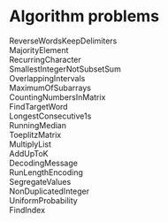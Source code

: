 # Algorithm problems  
ReverseWordsKeepDelimiters  
MajorityElement  
RecurringCharacter  
SmallestIntegerNotSubsetSum  
OverlappingIntervals  
MaximumOfSubarrays  
CountingNumbersInMatrix  
FindTargetWord  
LongestConsecutive1s  
RunningMedian  
ToeplitzMatrix  
MultiplyList  
AddUpToK  
DecodingMessage  
RunLengthEncoding  
SegregateValues  
NonDuplicatedInteger  
UniformProbability  
FindIndex  
